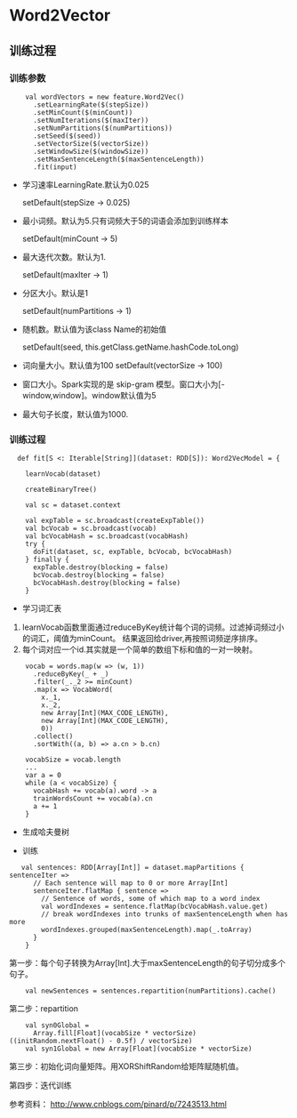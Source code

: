 # Word2Vector
## 训练过程
### 训练参数
```
    val wordVectors = new feature.Word2Vec()
      .setLearningRate($(stepSize))
      .setMinCount($(minCount))
      .setNumIterations($(maxIter))
      .setNumPartitions($(numPartitions))
      .setSeed($(seed))
      .setVectorSize($(vectorSize))
      .setWindowSize($(windowSize))
      .setMaxSentenceLength($(maxSentenceLength))
      .fit(input)
```
* 学习速率LearningRate.默认为0.025

  setDefault(stepSize -> 0.025)

* 最小词频。默认为5.只有词频大于5的词语会添加到训练样本

  setDefault(minCount -> 5)

* 最大迭代次数。默认为1.

  setDefault(maxIter -> 1)

* 分区大小。默认是1

  setDefault(numPartitions -> 1)

* 随机数。默认值为该class Name的初始值

  setDefault(seed, this.getClass.getName.hashCode.toLong)

* 词向量大小。默认值为100
  setDefault(vectorSize -> 100)

* 窗口大小。Spark实现的是 skip-gram 模型。窗口大小为[-window,window]。window默认值为5

* 最大句子长度，默认值为1000.



### 训练过程

```
  def fit[S <: Iterable[String]](dataset: RDD[S]): Word2VecModel = {

    learnVocab(dataset)

    createBinaryTree()

    val sc = dataset.context

    val expTable = sc.broadcast(createExpTable())
    val bcVocab = sc.broadcast(vocab)
    val bcVocabHash = sc.broadcast(vocabHash)
    try {
      doFit(dataset, sc, expTable, bcVocab, bcVocabHash)
    } finally {
      expTable.destroy(blocking = false)
      bcVocab.destroy(blocking = false)
      bcVocabHash.destroy(blocking = false)
    }
```

* 学习词汇表
1. learnVocab函数里面通过reduceByKey统计每个词的词频。过滤掉词频过小的词汇，阈值为minCount。
结果返回给driver,再按照词频逆序排序。
2. 每个词对应一个id.其实就是一个简单的数组下标和值的一对一映射。
```
    vocab = words.map(w => (w, 1))
      .reduceByKey(_ + _)
      .filter(_._2 >= minCount)
      .map(x => VocabWord(
        x._1,
        x._2,
        new Array[Int](MAX_CODE_LENGTH),
        new Array[Int](MAX_CODE_LENGTH),
        0))
      .collect()
      .sortWith((a, b) => a.cn > b.cn)

    vocabSize = vocab.length
    ...
    var a = 0
    while (a < vocabSize) {
      vocabHash += vocab(a).word -> a
      trainWordsCount += vocab(a).cn
      a += 1
    }
```
* 生成哈夫曼树

* 训练
```
   val sentences: RDD[Array[Int]] = dataset.mapPartitions { sentenceIter =>
      // Each sentence will map to 0 or more Array[Int]
      sentenceIter.flatMap { sentence =>
        // Sentence of words, some of which map to a word index
        val wordIndexes = sentence.flatMap(bcVocabHash.value.get)
        // break wordIndexes into trunks of maxSentenceLength when has more
        wordIndexes.grouped(maxSentenceLength).map(_.toArray)
      }
    }
```
第一步：每个句子转换为Array[Int].大于maxSentenceLength的句子切分成多个句子。


```
    val newSentences = sentences.repartition(numPartitions).cache()

```

第二步：repartition

```
    val syn0Global =
      Array.fill[Float](vocabSize * vectorSize)((initRandom.nextFloat() - 0.5f) / vectorSize)
    val syn1Global = new Array[Float](vocabSize * vectorSize)
```
第三步：初始化词向量矩阵。用XORShiftRandom给矩阵赋随机值。

第四步：迭代训练


参考资料： http://www.cnblogs.com/pinard/p/7243513.html


